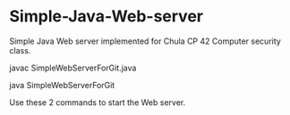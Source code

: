 # Simple-Java-Web-server
Simple Java Web server implemented for Chula CP 42 Computer security class.

javac SimpleWebServerForGit.java

java  SimpleWebServerForGit

Use these 2 commands to start the Web server.